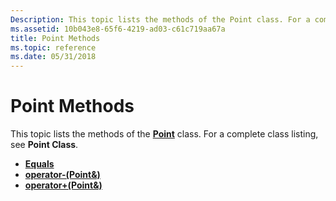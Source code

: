 ```yaml
---
Description: This topic lists the methods of the Point class. For a complete class listing, see Point Class.
ms.assetid: 10b043e8-65f6-4219-ad03-c61c719aa67a
title: Point Methods
ms.topic: reference
ms.date: 05/31/2018
---
```


# Point Methods

This topic lists the methods of the [**Point**](/windows/desktop/api/gdiplustypes/nl-gdiplustypes-point) class. For a complete class listing, see **Point Class**.

-   [**Equals**](/windows/desktop/api/Gdiplustypes/nf-gdiplustypes-point-equals)
-   [**operator-(Point&)**](https://msdn.microsoft.com/library/ms535009(v=VS.85).aspx)
-   [**operator+(Point&)**](https://msdn.microsoft.com/library/ms535008(v=VS.85).aspx)

 

 



